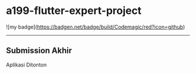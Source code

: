 # a199-flutter-expert-project

!\[my badge\](https://badgen.net/badge/build/Codemagic/red?icon=github)

---

## Submission Akhir

Aplikasi Ditonton 



